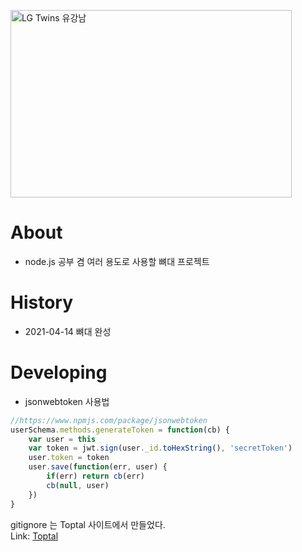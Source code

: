 <img src="https://file2.nocutnews.co.kr/newsroom/image/2021/04/14/202104142317018715_0.jpg" width="450px" height="300px" title="유강남 홈런" alt="LG Twins 유강남"></img><br/>

# About
- node.js 공부 겸 여러 용도로 사용할 뼈대 프로젝트

# History
- 2021-04-14 뼈대 완성

# Developing
- jsonwebtoken 사용법
```javascript
//https://www.npmjs.com/package/jsonwebtoken
userSchema.methods.generateToken = function(cb) {
    var user = this
    var token = jwt.sign(user._id.toHexString(), 'secretToken')
    user.token = token
    user.save(function(err, user) {
        if(err) return cb(err)
        cb(null, user)
    })
}
```

gitignore 는 Toptal 사이트에서 만들었다.   
Link: [Toptal](https://www.toptal.com/developers/gitignore, "Toptal link")
